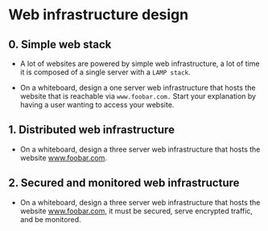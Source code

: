# Web infrastructure design

## 0. Simple web stack
- A lot of websites are powered by simple web infrastructure, a lot of time it is composed of a single server with a `LAMP stack`.

- On a whiteboard, design a one server web infrastructure that hosts the website that is reachable via `www.foobar.com.` Start your explanation by having a user wanting to access your website.

## 1. Distributed web infrastructure
- On a whiteboard, design a three server web infrastructure that hosts the website www.foobar.com.

## 2. Secured and monitored web infrastructure
- On a whiteboard, design a three server web infrastructure that hosts the website www.foobar.com, it must be secured, serve encrypted traffic, and be monitored.